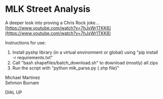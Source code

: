 # MLK Street Analysis

A deeper look into proving a Chris Rock joke...
[https://www.youtube.com/watch?v=7hJxWr1TKK8](https://www.youtube.com/watch?v=7hJxWr1TKK8)

Instructions for use:
1. Install pyshp library (in a virtual environment or global) using "pip install -r requirements.txt"  
2. Call "bash shapefiles/batch_download.sh" to download (mostly) all zips  
3. Run the script with "python mlk_parse.py {.shp file}"  

Michael Martinez  
Sehmon Burnam

DIAL UP
